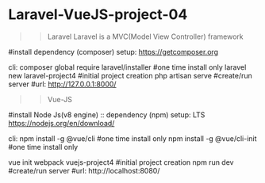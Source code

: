 # Laravel-VueJS-project-04

>>Laravel
Laravel is a MVC(Model View Controller) framework

#install dependency (composer)
setup: https://getcomposer.org

cli:
composer global require laravel/installer       #one time install only
laravel new laravel-project4                    #initial project creation
php artisan serve                               #create/run server #url: http://127.0.0.1:8000/

>>Vue-JS

#install Node Js(v8 engine) :: dependency (npm)
setup: LTS https://nodejs.org/en/download/

cli:
npm install -g @vue/cli                         #one time install only
npm install -g @vue/cli-init                    #one time install only

vue init webpack vuejs-project4                 #initial project creation
npm run dev                                     #create/run server  #url: http://localhost:8080/

